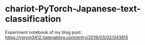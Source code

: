 # chariot-PyTorch-Japanese-text-classification
Experiment notebook of my blog post.  
https://ymym3412.hatenablog.com/entry/2019/03/02/043815
